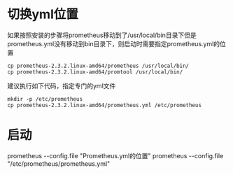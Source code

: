 # 切换yml位置
如果按照安装的步骤将prometheus移动到了/usr/local/bin目录下但是prometheus.yml没有移动到bin目录下，则启动时需要指定prometheus.yml的位置
```shell
cp prometheus-2.3.2.linux-amd64/prometheus /usr/local/bin/
cp prometheus-2.3.2.linux-amd64/promtool /usr/local/bin/
```
建议执行如下代码，指定专门的yml文件
```shell
mkdir -p /etc/prometheus
cp prometheus-2.3.2.linux-amd64/prometheus.yml /etc/prometheus
```

# 启动
prometheus --config.file "Prometheus.yml的位置"
prometheus --config.file "/etc/prometheus/prometheus.yml"

